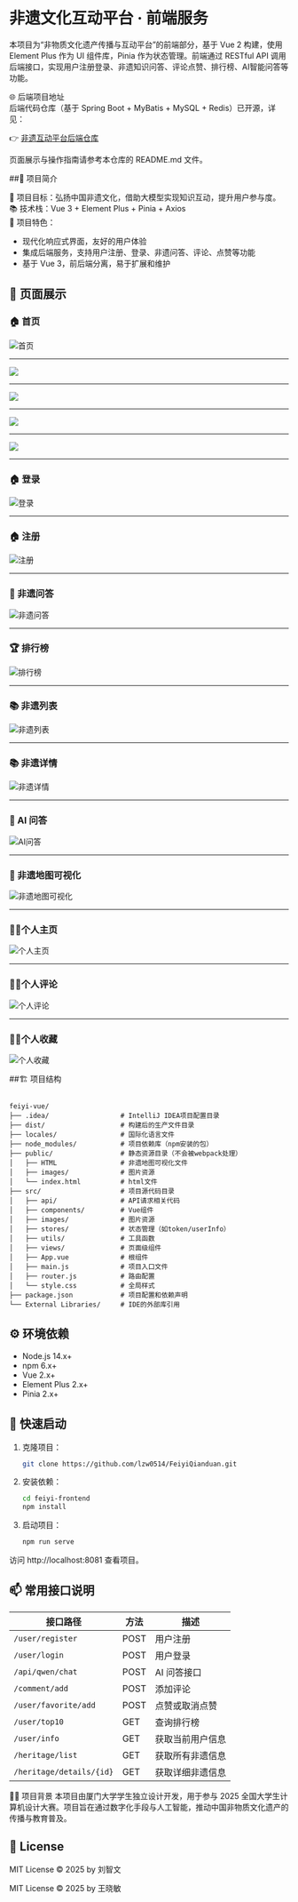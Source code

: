 # 非遗文化互动平台 · 前端服务

本项目为“非物质文化遗产传播与互动平台”的前端部分，基于 Vue 2 构建，使用 Element Plus 作为 UI 组件库，Pinia 作为状态管理。前端通过 RESTful API 调用后端接口，实现用户注册登录、非遗知识问答、评论点赞、排行榜、AI智能问答等功能。

🌐 后端项目地址  
后端代码仓库（基于 Spring Boot + MyBatis + MySQL + Redis）已开源，详见：

👉 [非遗互动平台后端仓库](https://github.com/lzw0514/FeiyiHouduan.git)

页面展示与操作指南请参考本仓库的 README.md 文件。

##📌 项目简介  

🎯 项目目标：弘扬中国非遗文化，借助大模型实现知识互动，提升用户参与度。  
📚 技术栈：Vue 3 + Element Plus + Pinia + Axios  
🧠 项目特色：
- 现代化响应式界面，友好的用户体验
- 集成后端服务，支持用户注册、登录、非遗问答、评论、点赞等功能
- 基于 Vue 3，前后端分离，易于扩展和维护

## 🎨 页面展示

### 🏠 首页
![首页](./assets/shouye1.png)

---
![](./assets/shouye3.png)

---
![](./assets/shouye2.png)

---
![](./assets/shouye4.png)

---
![](./assets/zhizuo.png)

---
### 🏠 登录
![登录](./assets/denglu.png)

---
### 🏠 注册
![注册](./assets/zhuce.png)

---
### 💬 非遗问答
![非遗问答](./assets/wenda.png)

---

### 🏆 排行榜
![排行榜](./assets/paihangb.png)

---

### 📚 非遗列表
![非遗列表](./assets/feiyi.png)

---

### 📚 非遗详情
![非遗详情](./assets/xiangqingye.png)

---

### 🤖 AI 问答
![AI问答](./assets/AI.png)

---

### 📍 非遗地图可视化
![非遗地图可视化](./assets/keshihua.png)

---

### 🙋‍♀️个人主页
![个人主页](./assets/gerenziliao.png)

---

### 🙋‍♀️个人评论
![个人评论](./assets/pinglun.png)

---

### 🙋‍♀️个人收藏
![个人收藏](./assets/shoucang.png)



##🏗️ 项目结构

```

feiyi-vue/
├── .idea/                  # IntelliJ IDEA项目配置目录
├── dist/                   # 构建后的生产文件目录
├── locales/                # 国际化语言文件
├── node_modules/           # 项目依赖库（npm安装的包）
├── public/                 # 静态资源目录（不会被webpack处理）
│   ├── HTML                # 非遗地图可视化文件
│   ├── images/             # 图片资源
│   └── index.html          # html文件
├── src/                    # 项目源代码目录
│   ├── api/                # API请求相关代码
│   ├── components/         # Vue组件
│   ├── images/             # 图片资源
│   ├── stores/             # 状态管理（如token/userInfo）
│   ├── utils/              # 工具函数
│   ├── views/              # 页面级组件
│   ├── App.vue             # 根组件
│   ├── main.js             # 项目入口文件
│   ├── router.js           # 路由配置
│   └── style.css           # 全局样式
├── package.json            # 项目配置和依赖声明
└── External Libraries/     # IDE的外部库引用

```
## ⚙️ 环境依赖

- Node.js 14.x+
- npm 6.x+
- Vue 2.x+
- Element Plus 2.x+
- Pinia 2.x+

## 🚀 快速启动

1. 克隆项目：
   ```bash
   git clone https://github.com/lzw0514/FeiyiQianduan.git

2. 安装依赖：

   ```bash
   cd feiyi-frontend
   npm install
   
3. 启动项目：
   ```bash
   npm run serve

  访问 http://localhost:8081 查看项目。

##  📫 常用接口说明

| 接口路径                     | 方法   | 描述       |
| ------------------------ | ---- | --------------  |
| `/user/register`         | POST | 用户注册         |
| `/user/login`            | POST | 用户登录         |
| `/api/qwen/chat`         | POST | AI 问答接口      |
| `/comment/add`           | POST | 添加评论         |
| `/user/favorite/add`     | POST | 点赞或取消点赞    |
| `/user/top10`            | GET  | 查询排行榜       |
| `/user/info`             | GET  | 获取当前用户信息 |
| `/heritage/list`         | GET  | 获取所有非遗信息 |
| `/heritage/details/{id}` | GET  | 获取详细非遗信息 |


🙋‍♀️ 项目背景
本项目由厦门大学学生独立设计开发，用于参与 2025 全国大学生计算机设计大赛。项目旨在通过数字化手段与人工智能，推动中国非物质文化遗产的传播与教育普及。

## 📄 License
MIT License © 2025 by 刘智文

MIT License © 2025 by 王晓敏
